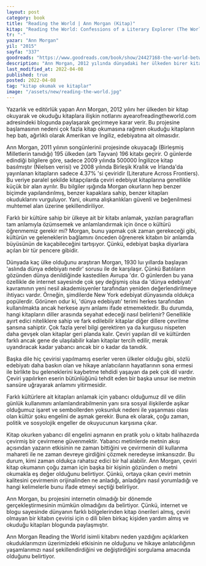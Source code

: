 ```yaml
---
layout: post
category: book
title: "Reading the World | Ann Morgan (Kitap)"
kitap: "Reading the World: Confessions of a Literary Explorer (The World Between Two Covers: Reading the Globe)"
tr: "-"
yazar: "Ann Morgan"
yil: "2015"
sayfa: "337"
goodreads: "https://www.goodreads.com/book/show/24427168-the-world-between-two-covers"
description: "Ann Morgan, 2012 yılında dünyadaki her ülkeden birer kitap okuma hedefi ile yola çıkar ve okuduğu kitapları ayearofreadingtheworld.com adresindeki blogunda paylaşır. Reading the World isimli kitabında ise dünya edebiyatından kitapları nasıl seçtiğini ve karşılaştığı zorlukları yer yer akademik açıdan da bakarak anlatıyor. Karşılaştığı başlıca zorluklar arasında kitapların yazıldığı ülkenin kültürel bağlamını iyi anlayabilmek (kültür şoku), kitaplara erişim, çeviri ile ilgili sorunlar ve sansür, politik ve sosyolojik farklılıkların anlaşılması, vb yer alıyor."
last_modified_at: 2022-04-08
published: true
posted: 2022-04-08
tag: "kitap okumak ve kitaplar"
image: "/assets/new/reading-the-world.jpg"
---
```


Yazarlık ve editörlük yapan Ann Morgan, 2012 yılını her ülkeden bir kitap okuyarak ve okuduğu kitaplara ilişkin notlarını ayearofreadingtheworld.com adresindeki blogunda paylaşarak geçirmeye karar verir. Bu projesine başlamasının nedeni çok fazla kitap okumasına rağmen okuduğu kitapların hep batı, ağırlıklı olarak Amerikan ve İngiliz, edebiyatına ait olmasıdır.

Ann Morgan, 2011 yılının songünlerinii projesinde okuyacağı (Birleşmiş Milletlerin tanıdığı) 195 ülkeden (artı Tayvan) 196 kitabı geçirir. O günlerde edindiği bilgilere göre, sadece 2009 yılında 500000 İngilizce kitap basılmıştır (Nielsen verisi) ve 2008 yılında Birleşik Krallık ve İrlanda'da yayınlanan kitapların sadece 4.37% 'si çeviridir (Literature Across Frontiers). Bu veriye paralel şekilde kitapçılarda çeviri edebiyat kitaplarına genellikle küçük bir alan ayrılır. Bu bilgiler ışığında Morgan okurların hep benzer biçimde yapılandırılmış, benzer kapaklara sahip, benzer kitapları okuduklarını vurguluyor. Yani, okuma alışkanlıkları güvenli ve beğenilmesi muhtemel alan üzerine şekillendiriliyor.

Farklı bir kültüre sahip bir ülkeye ait bir kitabı anlamak, yazılan paragrafları tam anlamıyla özümsemek ve anlamlandırmak için önce o kültürü öğrenmemiz gerekir mi? Morgan, bunu yapmak çok zaman gerekeceği gibi, kültürün ve geleneklerin bağlamını önceden öğrenerek kitabın bir anlamda büyüsünün de kaçabileceğini tartışıyor. Çünkü, edebiyat başka diyarlara açılan bir tür pencere gibidir.

Dünyada kaç ülke olduğunu araştıran Morgan, 1930 luı yıllarda başlayan 'aslında dünya edebiyatı nedir' sorusu ile de karşılaşır. Çünkü Batılıların gözünden dünya denildiğinde kastedilen Avrupa 'dır. O günlerden bu yana özellikle de internet sayesinde çok şey değişmiş olsa da 'dünya edebiyatı' kavramının yeni nesil akademisyenler tarafından yeniden değerlendirilmeye ihtiyacı vardır. Örneğin, şimdilerde New York edebiyat dünyasında oldukça popülerdir. Görünen odur ki, 'dünya edebiyatı' terimi herkes tarafından kullanılmakta ancak herkese aynı anlamı ifade etmemektedir. Bu durumda, hangi kitapların diller arasında seyahat edeceği nasıl belirlenir? Genellikle ayırt edici niteliklere sahip ve fark edilebilir kitaplar diğer dillere çevrilme şansına sahiptir. Çok fazla yerel bilgi gerektiren ya da kurgusu nispeten daha gevşek olan kitaplar geri planda kalır. Çeviri yapılan dil ve kültürden farklı ancak gene de ulaşılabilir kalan kitaplar tercih edilir, merak uyandıracak kadar yabancı ancak bir o kadar da tanıdık.

Başka dile hiç çevirisi yapılmamış eserler veren ülkeler olduğu gibi, sözlü edebiyatı daha baskın olan ve hikaye anlatıcıların hayatlarının sona ermesi ile birlikte bu geleneklerini kaybetme tehdidi yaşayan da pek çok dil vardır. Çeviri yapılırken eserin bütünlüğünü tehdit eden bir başka unsur ise metnin sansüre uğrayarak anlamını yitirmesidir.

Farklı kültürlere ait kitapları anlamak için yabancı olduğumuz dil ve dilin günlük kullanımını anlamlandırabilmenin yanı sıra sosyal ilişkilerde aşikar olduğumuz işaret ve sembollerden yoksunluk nedeni ile yaşanması olası olan kültür şoku engelini de aşmak gerekir. Buna ek olarak, çoğu zaman, politik ve sosyolojik engeller de okuyucunun karşısına çıkar.

Kitap okurken yabancı dil engelini aşmanın en pratik yolu o kitabı halihazırda çevirmiş bir çevirmene güvenmektir. Yabancı metinlerde metnin akışı açısından yazarın etkisinin ne zaman bittiğini ve çevirmenin dil kullanma mahareti ile ne zaman devreye girdiğini çözmek neredeyse imkansızdır. Bu durum, kimi zaman oldukça rahatsız edici bir hal alabilir. Ann Morgan, çeviri kitap okumanın çoğu zaman için başka bir kişinin gözünden o metni okumakla eş değer olduğunu belirtiyor. Çünkü, ortaya çıkan çeviri metnin kalitesini çevirmenin orijinalinden ne anladığı, anladığını nasıl yorumladığı ve hangi kelimelerle bunu ifade etmeyi seçtiği belirliyor.

Ann Morgan, bu projesini internetin olmadığı bir dönemde gerçekleştirmesinin mümkün olmadığını da belirtiyor. Çünkü, internet ve blogu sayesinde dünyanın farklı bölgelerinden kitap önerileri almış, çeviri olmayan bir kitabın çevirisi için o dili bilen birkaç kişiden yardım almış ve okuduğu kitapları blogunda paylaşmıştır.

Ann Morgan Reading the World isimli kitabını neden yazdığını açıklarken okuduklarımızın üzerimizdeki etkisinin ne olduğunu ve hikaye anlatıcılığının yaşamlarımızı nasıl şekillendirdiğini ve değiştirdiğini sorgulama amacında olduğunu belirtiyor.
